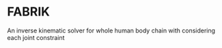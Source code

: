# FABRIK

An inverse kinematic solver for whole human body chain with considering each joint constraint